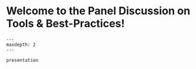 Welcome to the Panel Discussion on Tools & Best-Practices!
==========================================================

```{toctree}
---
maxdepth: 2
---

presentation
```
